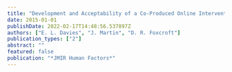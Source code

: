 ```yaml
---
title: "Development and Acceptability of a Co-Produced Online Intervention to Prevent Alcohol Misuse in Adolescents: A Think Aloud Study"
date: 2015-01-01
publishDate: 2022-02-17T14:48:56.537897Z
authors: ["E. L. Davies", "J. Martin", "D. R. Foxcroft"]
publication_types: ["2"]
abstract: ""
featured: false
publication: "*JMIR Human Factors*"
---
```


